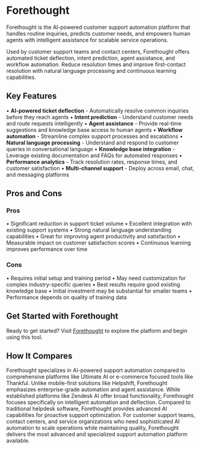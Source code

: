 # Forethought

Forethought is the AI-powered customer support automation platform that handles routine inquiries, predicts customer needs, and empowers human agents with intelligent assistance for scalable service operations.

Used by customer support teams and contact centers, Forethought offers automated ticket deflection, intent prediction, agent assistance, and workflow automation. Reduce resolution times and improve first-contact resolution with natural language processing and continuous learning capabilities.

## Key Features

• **AI-powered ticket deflection** - Automatically resolve common inquiries before they reach agents
• **Intent prediction** - Understand customer needs and route requests intelligently
• **Agent assistance** - Provide real-time suggestions and knowledge base access to human agents
• **Workflow automation** - Streamline complex support processes and escalations
• **Natural language processing** - Understand and respond to customer queries in conversational language
• **Knowledge base integration** - Leverage existing documentation and FAQs for automated responses
• **Performance analytics** - Track resolution rates, response times, and customer satisfaction
• **Multi-channel support** - Deploy across email, chat, and messaging platforms

## Pros and Cons

### Pros
• Significant reduction in support ticket volume
• Excellent integration with existing support systems
• Strong natural language understanding capabilities
• Great for improving agent productivity and satisfaction
• Measurable impact on customer satisfaction scores
• Continuous learning improves performance over time

### Cons
• Requires initial setup and training period
• May need customization for complex industry-specific queries
• Best results require good existing knowledge base
• Initial investment may be substantial for smaller teams
• Performance depends on quality of training data

## Get Started with Forethought

Ready to get started? Visit [Forethought](https://forethought.ai) to explore the platform and begin using this tool.

## How It Compares

Forethought specializes in AI-powered support automation compared to comprehensive platforms like Ultimate AI or e-commerce focused tools like Thankful. Unlike mobile-first solutions like Helpshift, Forethought emphasizes enterprise-grade automation and agent assistance. While established platforms like Zendesk AI offer broad functionality, Forethought focuses specifically on intelligent automation and deflection. Compared to traditional helpdesk software, Forethought provides advanced AI capabilities for proactive support optimization. For customer support teams, contact centers, and service organizations who need sophisticated AI automation to scale operations while maintaining quality, Forethought delivers the most advanced and specialized support automation platform available.